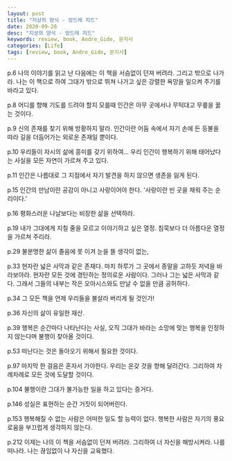 ```yaml
---
layout: post
title: "지상의 양식 - 앙드레 지드"
date: 2020-09-28
desc: "지상의 양식 - 앙드레 지드"
keywords: review, book, Andre_Gide, 문지사
categories: [Life]
tags: [review, book, Andre_Gide, 문지사]
---
```


p.6 나의 이야기를 읽고 난 다음에는 이 책을 서슴없이 던져 버려라. 그리고 밖으로 나가라. 나는 이 책으로 하여 그대가 밖으로 뛰쳐 나가고 싶은 강렬한 욕망을 일으켜 주기를 바라고 있다. 

p.8 어디를 향해 기도를 드려야 할지 모를때 인간은 아무 곳에서나 무턱대고 무릎을 꿇는 것이다. 

p.9 신의 존재를 찾기 위해 방황하지 말라. 인간이란 어둠 속에서 자기 손에 든 등불을 따라 길을 더듬어가는 외로운 존재일 뿐이다. 

p.10 우리들이 자시의 삶에 흥미를 갖기 위하여...   우리 인간이 행복하기 위해 태어났다는 사실을 모든 자연이 가르쳐 주고 있다.

p.11 인간은 나름대로 그 지점에서 자기 발견을 하지 않으면 생존을 잃게 된다. 

p.15 인간의 만남이란 공감이 아니고 사랑이어야 한다. '사랑이란 빈 곳을 채워 주는 순리이다.'

p.16 평화스러운 나날보다는 비장한 삶을 선택하라. 

p.19 내가 그대에게 지칠 줄을 모르고 이야기하고 싶은 열정. 침묵보다 더 아름다운 열정을 가르쳐 주리라. 

p.29 불분명한 삶이 졸음에 못 이겨 눈을 뜰 생각이 없는, 

p.33 현자란 넓은 사막과 같은 존재다. 마치 하루가 그 곳에서 종말을 고하듯 저녁을 바라보아라. 현자란 모든 것에 경탄하는 정의로운 사람이다. 그러나 그는 넓은 사막과 같다. 그래서 그들의 내부는 작은 오아시스와도 만날 수 없을 만큼 공허하다. 

p.34 그 모든 책을 언제 우리들을 불살라 버리게 될 것인가!

p.36 자신의 삶이 유일한 재산. 

p.39 행복은 순간마다 나타난다는 사실, 오직 그대가 바라는 소망에 맞는 행복을 인정하지 않는다며 불행이 찾아올 것이다. 

p.53 떠난다는 것은 돌아오기 위해서 필요한 것이다. 

p.97 마지막 한 걸음은 혼자서 가야한다. 우리는 온갖 것을 향해 달려간다. 그리하여 차례차례로 모든 것에 도달할 것이다. 

p.104 불행이란 그대가 불가능한 일을 하고 있다는 증거다.

p.146 성실은 표현하는 순간 거짓이 되어버린다. 

p.153 행복해질 수 없는 사람은 어떠한 일도 할 능력이 없다. 행복한 사람은 자기의 풍요로움을 부끄럽게 생각하지 않는다. 

p.212 이제는 나의 이 책을 서슴없이 던져 버려라. 그리하여 너 자신을 해방시켜라. 나를 떠나라. 나는 끊임없이 나 자신을 교육했다. 
